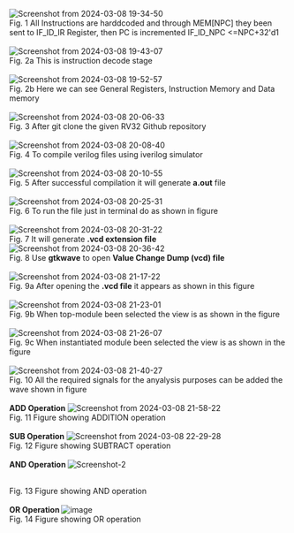 
![Screenshot from 2024-03-08 19-34-50](https://github.com/zakirhussaingit/vlsiriscv/assets/159747370/0dc5868e-be5d-49d2-922d-d91965716fdf)
<br>Fig. 1 All Instructions are harddcoded and through MEM[NPC] they been sent to IF_ID_IR Register, then PC is incremented  IF_ID_NPC <=NPC+32'd1<br>
<br>
![Screenshot from 2024-03-08 19-43-07](https://github.com/zakirhussaingit/vlsiriscv/assets/159747370/fcaf7983-c110-4b57-a3cf-e9b90a16e0f9)
<br> Fig. 2a This is instruction decode stage<br>
<br>
![Screenshot from 2024-03-08 19-52-57](https://github.com/zakirhussaingit/vlsiriscv/assets/159747370/a7d6025f-b7e9-4735-b676-546690600233)
<br> Fig. 2b Here we can see General Registers, Instruction Memory and Data memory<br>
<br>
![Screenshot from 2024-03-08 20-06-33](https://github.com/zakirhussaingit/vlsiriscv/assets/159747370/bdd6ad7a-e8be-4a19-a6ee-142948e86485)
<br> Fig. 3 After git clone the given RV32 Github repository<br>
<br>
![Screenshot from 2024-03-08 20-08-40](https://github.com/zakirhussaingit/vlsiriscv/assets/159747370/586db636-263b-4cf6-8e9a-e0ce1415bdc1)
<br> Fig. 4 To compile verilog files using iverilog simulator<br>
<br>
![Screenshot from 2024-03-08 20-10-55](https://github.com/zakirhussaingit/vlsiriscv/assets/159747370/7800d76b-e660-44c4-a1b3-8c03e4e35f64)
<br> Fig. 5 After successful compilation it will generate <b>a.out</b> file<br>
<br>
![Screenshot from 2024-03-08 20-25-31](https://github.com/zakirhussaingit/vlsiriscv/assets/159747370/6080b40e-b774-4490-a1d1-bdfc5637a8dc)
<br> Fig. 6 To run the file just in terminal do as shown in figure<br>
<br>
![Screenshot from 2024-03-08 20-31-22](https://github.com/zakirhussaingit/vlsiriscv/assets/159747370/96f5cf51-8cef-4212-8951-6d75b785173e)
<br> Fig. 7 It will generate <b>.vcd extension file</b>
<br>
![Screenshot from 2024-03-08 20-36-42](https://github.com/zakirhussaingit/vlsiriscv/assets/159747370/c0f8667f-44b2-4e8d-baf0-7ce952cd9749)
<br> Fig. 8 Use <b>gtkwave</b> to open <b>Value Change Dump (vcd) file</b><br>
<br>
![Screenshot from 2024-03-08 21-17-22](https://github.com/zakirhussaingit/vlsiriscv/assets/159747370/9e6e3275-5733-4149-93f6-447472e8d914)
<br> Fig. 9a After opening the <b>.vcd file</b> it appears as shown in this figure<br>
<br>
![Screenshot from 2024-03-08 21-23-01](https://github.com/zakirhussaingit/vlsiriscv/assets/159747370/d003414b-9d20-4eea-ae93-f69f881c19fc)
<br> Fig. 9b When top-module been selected the view is as shown in the figure<br>
<br>
![Screenshot from 2024-03-08 21-26-07](https://github.com/zakirhussaingit/vlsiriscv/assets/159747370/0f477974-551a-4c83-8bcd-05dbb360f85b)
<br> Fig. 9c When instantiated module been selected the view is as shown in the figure<br>
<br>
![Screenshot from 2024-03-08 21-40-27](https://github.com/zakirhussaingit/vlsiriscv/assets/159747370/41cee364-fa99-4bf5-a237-61a40bad0fe2)
<br> Fig. 10 All the required signals for the anyalysis purposes can be added the wave shown in figure<br>
<br>
<b> ADD Operation</b>
![Screenshot from 2024-03-08 21-58-22](https://github.com/zakirhussaingit/vlsiriscv/assets/159747370/19650184-5edf-4cc7-83fa-b1d4f3227931)
<br> Fig. 11 Figure showing ADDITION operation<br>
<br>
<b> SUB Operation</b>
![Screenshot from 2024-03-08 22-29-28](https://github.com/zakirhussaingit/vlsiriscv/assets/159747370/aa401fae-6d1b-4172-8c2e-17b9b4d8c965)
<br> Fig. 12 Figure showing SUBTRACT operation<br>
<br>
<b> AND Operation </b>
![Screenshot-2](https://github.com/zakirhussaingit/vlsiriscv/assets/159747370/7f29bb25-17a9-4e6a-aedc-174e79596f42)

<br> Fig. 13 Figure showing AND operation<br>
<br>
<b> OR Operation </b>
![image](https://github.com/zakirhussaingit/vlsiriscv/assets/159747370/ed10b848-8353-40e3-bbd4-e12d66a0789f)
<br> Fig. 14 Figure showing OR operation<br>
<br>









